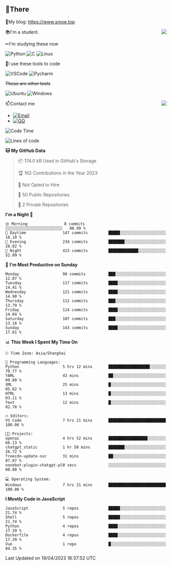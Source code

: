 
## 👏There

📰My blog: https://www.smoe.top

<img align="right" src="https://github-readme-stats.vercel.app/api/top-langs/?username=AkashiCoin"/>


📚I'm a student.

✏I'm studying these now

![Python](https://img.shields.io/badge/-Python-blue?style=flat-square&logo=Python&logoColor=fff)
![C](https://img.shields.io/badge/-C-585858?style=flat-square&logo=C&logoColor=fff)
![Linux](https://img.shields.io/badge/-Linux-black?style=flat-square&logo=Linux&logoColor=fff)

🔨I use these tools to code

![VSCode](https://img.shields.io/badge/-VSCode-blue?style=flat-square&logo=visualstudiocode&logoColor=fff)
![Pycharm](https://img.shields.io/badge/-Pycharm-green?style=flat-square&logo=pycharm&logoColor=fff)

 ~~These are other tools~~

![Ubuntu](https://img.shields.io/badge/-Ubuntu-orange?style=flat-square&logo=Ubuntu&logoColor=fff)
![Windows](https://img.shields.io/badge/-Windows-blue?style=flat-square&logo=Windows&logoColor=fff)

<img align="right" src="https://github-readme-stats.vercel.app/api?username=AkashiCoin" />


📫Contact me

* [![Email](https://img.shields.io/badge/Email-l1040186796@gmail.com-1?style=social&logoColor=fff)](mailto:l1040186796@gmail.com)
* [![QQ](https://img.shields.io/badge/QQ-1040186796-1?style=social&logoColor=fff)](tencent://AddContact/?fromId=45&fromSubId=1&subcmd=all&uin=1040186796&website=www.oicqzone.com)

<!--START_SECTION:waka-->
![Code Time](http://img.shields.io/badge/Code%20Time-706%20hrs%203%20mins-blue)

![Lines of code](https://img.shields.io/badge/From%20Hello%20World%20I%27ve%20Written-240.3%20thousand%20lines%20of%20code-blue)

**🐱 My GitHub Data** 

> 📦 174.0 kB Used in GitHub's Storage 
 > 
> 🏆 162 Contributions in the Year 2023
 > 
> 🚫 Not Opted to Hire
 > 
> 📜 50 Public Repositories 
 > 
> 🔑 2 Private Repositories 
 > 
**I'm a Night 🦉** 

```text
🌞 Morning                8 commits           ░░░░░░░░░░░░░░░░░░░░░░░░░   00.99 % 
🌆 Daytime                147 commits         █████░░░░░░░░░░░░░░░░░░░░   18.10 % 
🌃 Evening                234 commits         ███████░░░░░░░░░░░░░░░░░░   28.82 % 
🌙 Night                  423 commits         █████████████░░░░░░░░░░░░   52.09 % 
```
📅 **I'm Most Productive on Sunday** 

```text
Monday                   98 commits          ███░░░░░░░░░░░░░░░░░░░░░░   12.07 % 
Tuesday                  117 commits         ████░░░░░░░░░░░░░░░░░░░░░   14.41 % 
Wednesday                121 commits         ████░░░░░░░░░░░░░░░░░░░░░   14.90 % 
Thursday                 112 commits         ███░░░░░░░░░░░░░░░░░░░░░░   13.79 % 
Friday                   114 commits         ████░░░░░░░░░░░░░░░░░░░░░   14.04 % 
Saturday                 107 commits         ███░░░░░░░░░░░░░░░░░░░░░░   13.18 % 
Sunday                   143 commits         ████░░░░░░░░░░░░░░░░░░░░░   17.61 % 
```


📊 **This Week I Spent My Time On** 

```text
🕑︎ Time Zone: Asia/Shanghai

💬 Programming Languages: 
Python                   5 hrs 12 mins       ██████████████████░░░░░░░   70.77 % 
YAML                     43 mins             ██░░░░░░░░░░░░░░░░░░░░░░░   09.80 % 
XML                      25 mins             █░░░░░░░░░░░░░░░░░░░░░░░░   05.82 % 
HTML                     13 mins             █░░░░░░░░░░░░░░░░░░░░░░░░   03.11 % 
Text                     12 mins             █░░░░░░░░░░░░░░░░░░░░░░░░   02.78 % 

🔥 Editors: 
VS Code                  7 hrs 21 mins       █████████████████████████   100.00 % 

🐱‍💻 Projects: 
openai                   4 hrs 52 mins       █████████████████░░░░░░░░   66.13 % 
chatgpt_static           1 hr 58 mins        ███████░░░░░░░░░░░░░░░░░░   26.72 % 
freecdn-update-svc       31 mins             ██░░░░░░░░░░░░░░░░░░░░░░░   07.07 % 
nonebot-plugin-chatgpt-pl0 secs              ░░░░░░░░░░░░░░░░░░░░░░░░░   00.08 % 

💻 Operating System: 
Windows                  7 hrs 21 mins       █████████████████████████   100.00 % 
```

**I Mostly Code in JavaScript** 

```text
JavaScript               5 repos             █████░░░░░░░░░░░░░░░░░░░░   21.74 % 
Shell                    5 repos             █████░░░░░░░░░░░░░░░░░░░░   21.74 % 
Python                   4 repos             ████░░░░░░░░░░░░░░░░░░░░░   17.39 % 
Dockerfile               4 repos             ████░░░░░░░░░░░░░░░░░░░░░   17.39 % 
Vue                      1 repo              █░░░░░░░░░░░░░░░░░░░░░░░░   04.35 % 
```




 Last Updated on 19/04/2023 18:37:52 UTC
<!--END_SECTION:waka-->
